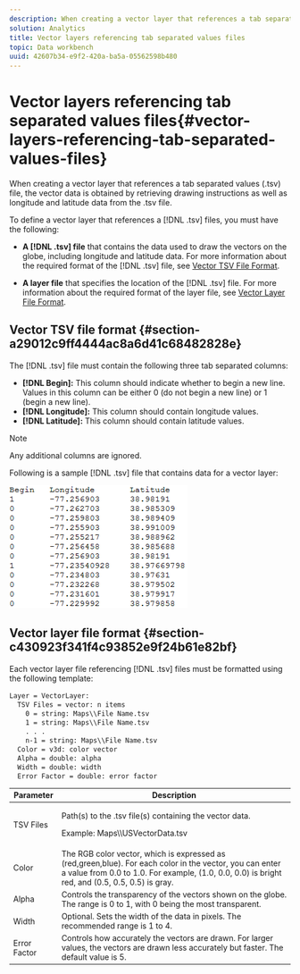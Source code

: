 ```yaml
---
description: When creating a vector layer that references a tab separated values (.tsv) file, the vector data is obtained by retrieving drawing instructions as well as longitude and latitude data from the .tsv file.
solution: Analytics
title: Vector layers referencing tab separated values files
topic: Data workbench
uuid: 42607b34-e9f2-420a-ba5a-05562598b480
---
```


# Vector layers referencing tab separated values files{#vector-layers-referencing-tab-separated-values-files}

When creating a vector layer that references a tab separated values (.tsv) file, the vector data is obtained by retrieving drawing instructions as well as longitude and latitude data from the .tsv file.

To define a vector layer that references a [!DNL .tsv] files, you must have the following:

* **A [!DNL .tsv] file** that contains the data used to draw the vectors on the globe, including longitude and latitude data. For more information about the required format of the [!DNL .tsv] file, see [Vector TSV File Format](../../../../home/c-geo-oview/c-wk-img-lyrs/c-wk-vctr-lyrs/c-tab-sep-val-files.md#section-a29012c9ff4444ac8a6d41c68482828e). 

* **A layer file** that specifies the location of the [!DNL .tsv] file. For more information about the required format of the layer file, see [Vector Layer File Format](../../../../home/c-geo-oview/c-wk-img-lyrs/c-wk-vctr-lyrs/c-tab-sep-val-files.md#section-c430923f341f4c93852e9f24b61e82bf).

## Vector TSV file format {#section-a29012c9ff4444ac8a6d41c68482828e}

The [!DNL .tsv] file must contain the following three tab separated columns:

* **[!DNL Begin]:** This column should indicate whether to begin a new line. Values in this column can be either 0 (do not begin a new line) or 1 (begin a new line). 
* **[!DNL Longitude]:** This column should contain longitude values. 
* **[!DNL Latitude]:** This column should contain latitude values.

>[!NOTE]
>
>Any additional columns are ignored.

Following is a sample [!DNL .tsv] file that contains data for a vector layer:

![](assets/tsv_vectorlayer.png)

## Vector layer file format {#section-c430923f341f4c93852e9f24b61e82bf}

Each vector layer file referencing [!DNL .tsv] files must be formatted using the following template:

```
Layer = VectorLayer:
  TSV Files = vector: n items
    0 = string: Maps\\File Name.tsv
    1 = string: Maps\\File Name.tsv
    . . .
    n-1 = string: Maps\\File Name.tsv
  Color = v3d: color vector
  Alpha = double: alpha
  Width = double: width
  Error Factor = double: error factor
```

<table id="table_152F73536AB9403AB43854B81D6A9A15"> 
 <thead> 
  <tr> 
   <th colname="col1" class="entry"> Parameter </th> 
   <th colname="col2" class="entry"> Description </th> 
  </tr> 
 </thead>
 <tbody> 
  <tr> 
   <td colname="col1"> TSV Files </td> 
   <td colname="col2"> <p>Path(s) to the <span class="filepath"> .tsv</span> file(s) containing the vector data. </p> <p>Example: <span class="filepath"> Maps\\USVectorData.tsv</span> </p> </td> 
  </tr> 
  <tr> 
   <td colname="col1"> Color </td> 
   <td colname="col2"> The RGB color vector, which is expressed as (red,green,blue). For each color in the vector, you can enter a value from 0.0 to 1.0. For example, (1.0, 0.0, 0.0) is bright red, and (0.5, 0.5, 0.5) is gray. </td> 
  </tr> 
  <tr> 
   <td colname="col1"> Alpha </td> 
   <td colname="col2"> Controls the transparency of the vectors shown on the globe. The range is 0 to 1, with 0 being the most transparent. </td> 
  </tr> 
  <tr> 
   <td colname="col1"> Width </td> 
   <td colname="col2"> Optional. Sets the width of the data in pixels. The recommended range is 1 to 4. </td> 
  </tr> 
  <tr> 
   <td colname="col1"> Error Factor </td> 
   <td colname="col2"> Controls how accurately the vectors are drawn. For larger values, the vectors are drawn less accurately but faster. The default value is 5. </td> 
  </tr> 
 </tbody> 
</table>

